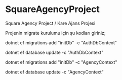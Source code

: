 # SquareAgencyProject
Square Agency Project / Kare Ajans Projesi

Projenin migrate kurulumu için şu kodları giriniz;

dotnet ef migrations add "initDb" -c "AuthDbContext"

dotnet ef database update -c "AuthDbContext"

dotnet ef migrations add "initDb" -c "AgencyContext"

dotnet ef database update -c "AgencyContext"

